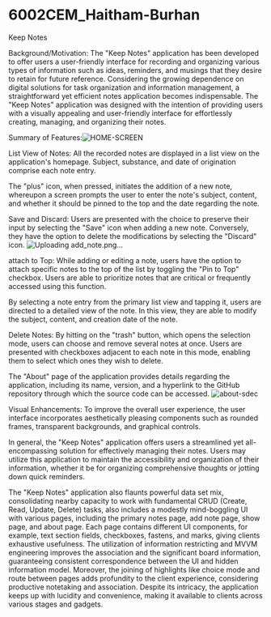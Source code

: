 # 6002CEM_Haitham-Burhan

 Keep Notes

Background/Motivation:
The "Keep Notes" application has been developed to offer users a user-friendly interface for recording and organizing various types of information such as ideas, reminders, and musings that they desire to retain for future reference. Considering the growing dependence on digital solutions for task organization and information management, a straightforward yet efficient notes application becomes indispensable. The "Keep Notes" application was designed with the intention of providing users with a visually appealing and user-friendly interface for effortlessly creating, managing, and organizing their notes.


Summary of Features:![HOME-SCREEN](https://github.com/Haitham-Burhan/6002CEM_Haitham-Burhan/assets/165500580/5dc794dd-aad9-4472-bc15-4835413a15b9)


List View of Notes: All the recorded notes are displayed in a list view on the application's homepage. Subject, substance, and date of origination comprise each note entry.

The "plus" icon, when pressed, initiates the addition of a new note, whereupon a screen prompts the user to enter the note's subject, content, and whether it should be pinned to the top and the date regarding the note.

Save and Discard: Users are presented with the choice to preserve their input by selecting the "Save" icon when adding a new note. Conversely, they have the option to delete the modifications by selecting the "Discard" icon.
![Uploading add_note.png…]()


attach to Top: While adding or editing a note, users have the option to attach specific notes to the top of the list by toggling the "Pin to Top" checkbox. Users are able to prioritize notes that are critical or frequently accessed using this function.

By selecting a note entry from the primary list view and tapping it, users are directed to a detailed view of the note. In this view, they are able to modify the subject, content, and creation date of the note.

Delete Notes: By hitting on the "trash" button, which opens the selection mode, users can choose and remove several notes at once. Users are presented with checkboxes adjacent to each note in this mode, enabling them to select which ones they wish to delete.

The "About" page of the application provides details regarding the application, including its name, version, and a hyperlink to the GitHub repository through which the source code can be accessed.
![about-sdec](https://github.com/Haitham-Burhan/6002CEM_Haitham-Burhan/assets/165500580/6002be46-ef7e-4dd6-a7dd-1118560438e3)


Visual Enhancements: To improve the overall user experience, the user interface incorporates aesthetically pleasing components such as rounded frames, transparent backgrounds, and graphical controls.

In general, the "Keep Notes" application offers users a streamlined yet all-encompassing solution for effectively managing their notes. Users may utilize this application to maintain the accessibility and organization of their information, whether it be for organizing comprehensive thoughts or jotting down quick reminders.

The "Keep Notes" application also flaunts powerful data set mix, consolidating nearby capacity to work with fundamental CRUD (Create, Read, Update, Delete) tasks, also includes a modestly mind-boggling UI with various pages, including the primary notes page, add note page, show page, and about page. Each page contains different UI components, for example, text section fields, checkboxes, fastens, and marks, giving clients exhaustive usefulness. The utilization of information restricting and MVVM engineering improves the association and the significant board information, guaranteeing consistent correspondence between the UI and hidden information model. Moreover, the joining of highlights like choice mode and route between pages adds profundity to the client experience, considering productive notetaking and association. Despite its intricacy, the application keeps up with lucidity and convenience, making it available to clients across various stages and gadgets.
